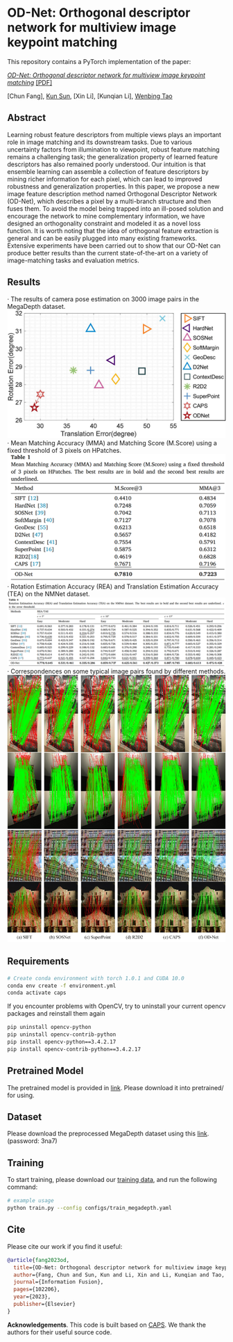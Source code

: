 # OD-Net: Orthogonal descriptor network for multiview image keypoint matching

This repository contains a PyTorch implementation of the paper:

[*OD-Net: Orthogonal descriptor network for multiview image keypoint matching*]()
[[PDF]](https://www.sciencedirect.com/science/article/pii/S1566253523005225)

[Chun Fang], 
[Kun Sun](http://www.cv-kunsun.cn/),
[Xin Li],
[Kunqian Li],
[Wenbing Tao](http://faculty.hust.edu.cn/taowenbing/zh_CN/index/1485744/list/index.htm)


## Abstract

Learning robust feature descriptors from multiple views plays an important role in image matching and its downstream tasks. Due to various uncertainty factors from illumination to viewpoint, robust feature matching remains a challenging task; the generalization property of learned feature descriptors has also remained poorly understood. Our intuition is that ensemble learning can assemble a collection of feature descriptors by mining richer information for each pixel, which can lead to improved robustness and generalization properties. In this paper, we propose a new image feature description method named Orthogonal Descriptor Network (OD-Net), which describes a pixel by a multi-branch structure and then fuses them. To avoid the model being trapped into an ill-posed solution and encourage the network to mine complementary information, we have designed an orthogonality constraint and modeled it as a novel loss function. It is worth noting that the idea of orthogonal feature extraction is general and can be easily plugged into many existing frameworks. Extensive experiments have been carried out to show that our OD-Net can produce better results than the current state-of-the-art on a variety of image-matching tasks and evaluation metrics.

## Results
· The results of camera pose estimation on 3000 image pairs in the MegaDepth dataset.
![](./assert/fig1.png)
· Mean Matching Accuracy (MMA) and Matching Score (M.Score) using a fixed threshold
of 3 pixels on HPatches.
![](./assert/Table1.png)
· Rotation Estimation Accuracy (REA) and Translation Estimation Accuracy (TEA) on the NMNet dataset.
![](./assert/Table4.png)
· Correspondences on some typical image pairs found by different methods.
![](./assert/vis.jpg)

## Requirements
```bash
# Create conda environment with torch 1.0.1 and CUDA 10.0
conda env create -f environment.yml
conda activate caps
```
If you encounter problems with OpenCV, try to uninstall your current opencv packages and reinstall them again
```bash
pip uninstall opencv-python
pip uninstall opencv-contrib-python
pip install opencv-python==3.4.2.17
pip install opencv-contrib-python==3.4.2.17
```

## Pretrained Model
The pretrained model is provided in [link](https://drive.google.com/file/d/15xvee-CqwTlpz9Cn4Ku4DSuBLCXALuCc/view?usp=drive_link). Please download it into pretrained/ for using.

## Dataset
Please download the preprocessed MegaDepth dataset using this [link](https://pan.baidu.com/share/init?surl=rGt4okK3KsumPLUVhOJdXQ). (password: 3na7)

## Training
To start training, please download our [training data](https://drive.google.com/file/d/1-o4TRLx6qm8ehQevV7nExmVJXfMxj657/view?usp=sharing), and run the following command: 

```bash
# example usage
python train.py --config configs/train_megadepth.yaml
```

## Cite
Please cite our work if you find it useful: 
```bibtex
@article{fang2023od,
  title={OD-Net: Orthogonal descriptor network for multiview image keypoint matching},
  author={Fang, Chun and Sun, Kun and Li, Xin and Li, Kunqian and Tao, Wenbing},
  journal={Information Fusion},
  pages={102206},
  year={2023},
  publisher={Elsevier}
}
```
**Acknowledgements**.
This code is built based on [CAPS](https://github.com/qianqianwang68/caps). We thank the authors for their useful source code.
